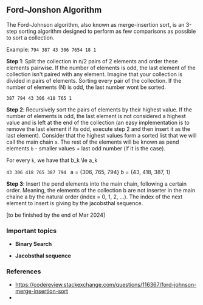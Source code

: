 ## Ford-Jonshon Algorithm

The Ford-Johnson algorithm, also known as merge-insertion sort, is an 3-step sorting algorithm designed to perform as few comparisons as possible to sort a collection.

Example:
``794 387 43 306 7654 18 1`` 

**Step 1**: Split the collection in n/2 pairs of 2 elements and order these elements pairwise. If the number of elements is odd, the last element of the collection isn't paired with any element. Imagine that your collection is divided in pairs of elements. Sorting every pair of the collection. If the number of elements (N) is odd, the last number wont be sorted.

``387 794 43 306 418 765 1``

**Step 2**: Recursively sort the pairs of elements by their highest value. If the number of elements is odd, the last element is not considered a highest value and is left at the end of the collection (an easy implementation is to remove the last element if its odd, execute step 2 and then insert it as the last element). Consider that the highest values form a sorted list that we will call the main chain ``a``. The rest of the elements will be known as pend elements ``b`` - smaller values + last odd number (if it is the case).

For every ``k``, we have that b_k \le a_k

``43 306 418 765 387 794 ``
a = {306, 765, 794}
b = {43, 418, 387, 1}

**Step 3**: Insert the pend elements into the main chain, following a certain order. Meaning, the elements of the collection b are not inserter in the main chaine a by the natural order (index = 0, 1, 2, ...). The index of the next element to insert is giving by the jacobsthal sequence.

[to be finished by the end of Mar 2024]

### Important topics

- **Binary Search**

- **Jacobsthal sequence**

### References

- https://codereview.stackexchange.com/questions/116367/ford-johnson-merge-insertion-sort
- 